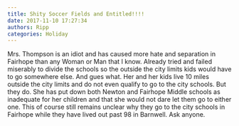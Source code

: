 ```yaml
---
title: Shity Soccer Fields and Entitled!!!!
date: 2017-11-10 17:27:34
authors: Ripp
categories: Holiday
---
```


 Mrs. Thompson is an idiot and has caused more hate and separation in Fairhope than any Woman or Man that I know. Already tried and failed miserably to divide the schools so the outside the city limits kids would have to go somewhere else. And gues what. Her and her kids live 10 miles outside the city limits and do not even qualify to go to the city schools. But they do. She has put down both Newton and Fairhope Middle schools as inadequate for her children and that she would not dare let them go to either one. This of course still remains unclear why they go to the city schools in Fairhope while they have lived out past 98 in Barnwell. Ask anyone.